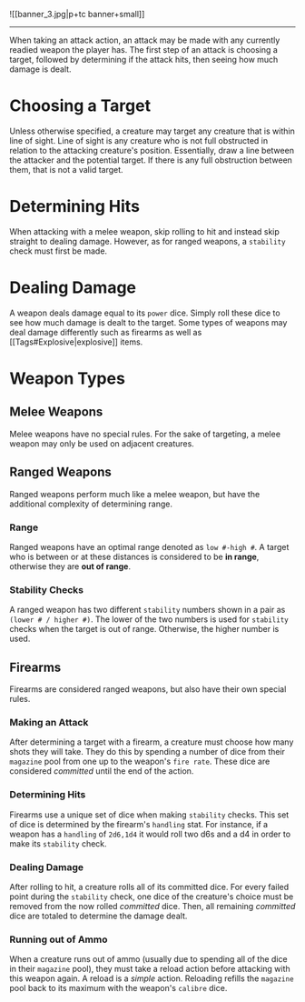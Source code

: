 ![[banner_3.jpg|p+tc banner+small]]
____
When taking an attack action, an attack may be made with any currently readied weapon the player has. The first step of an attack is choosing a target, followed by determining if the attack hits, then seeing how much damage is dealt.
# Choosing a Target
Unless otherwise specified, a creature may target any creature that is within line of sight. Line of sight is any creature who is not full obstructed in relation to the attacking creature's position. Essentially, draw a line between the attacker and the potential target. If there is any full obstruction between them, that is not a valid target.
# Determining Hits
When attacking with a melee weapon, skip rolling to hit and instead skip straight to dealing damage. However, as for ranged weapons, a `stability` check must first be made.
# Dealing Damage
A weapon deals damage equal to its `power` dice. Simply roll these dice to see how much damage is dealt to the target. Some types of weapons may deal damage differently such as firearms as well as [[Tags#Explosive|explosive]] items.
# Weapon Types
## Melee Weapons
Melee weapons have no special rules. For the sake of targeting, a melee weapon may only be used on adjacent creatures.
## Ranged Weapons
Ranged weapons perform much like a melee weapon, but have the additional complexity of determining range.
### Range
Ranged weapons have an optimal range denoted as `low #-high #`. A target who is between or at these distances is considered to be **in range**, otherwise they are **out of range**.
### Stability Checks
A ranged weapon has two different `stability` numbers shown in a pair as `(lower # / higher #)`. The lower of the two numbers is used for `stability` checks when the target is out of range. Otherwise, the higher number is used.
## Firearms
Firearms are considered ranged weapons, but also have their own special rules.
### Making an Attack
After determining a target with a firearm, a creature must choose how many shots they will take. They do this by spending a number of dice from their `magazine` pool from one up to the weapon's `fire rate`. These dice are considered *committed* until the end of the action.
### Determining Hits
Firearms use a unique set of dice when making `stability` checks. This set of dice is determined by the firearm's `handling` stat. For instance, if a weapon has a `handling` of `2d6,1d4` it would roll two d6s and a d4 in order to make its `stability` check.
### Dealing Damage
After rolling to hit, a creature rolls all of its committed dice. For every failed point during the `stability` check, one dice of the creature's choice must be removed from the now rolled *committed* dice. Then, all remaining *committed* dice are totaled to determine the damage dealt.
### Running out of Ammo
When a creature runs out of ammo (usually due to spending all of the dice in their `magazine` pool), they must take a reload action before attacking with this weapon again. A reload is a *simple* action. Reloading refills the `magazine` pool back to its maximum with the weapon's `calibre` dice.